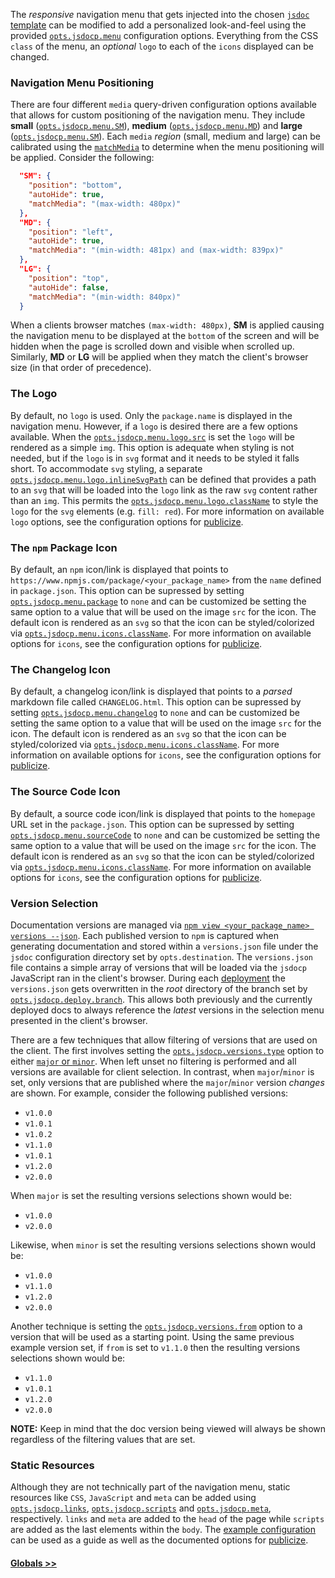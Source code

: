 The _responsive_ navigation menu that gets injected into the chosen [`jsdoc` template](https://github.com/jsdoc3/jsdoc#templates) can be modified to add a personalized look-and-feel using the provided [`opts.jsdocp.menu`](tutorial-2-conf.html) configuration options. Everything from the CSS `class` of the menu, an _optional_ `logo` to each of the `icons` displayed can be changed.

### Navigation Menu Positioning <sub id="position"></sub>
There are four different `media` query-driven configuration options available that allows for custom positioning of the navigation menu. They include __small__ ([`opts.jsdocp.menu.SM`](tutorial-2-conf.html)), __medium__ ([`opts.jsdocp.menu.MD`](tutorial-2-conf.html)) and __large__ ([`opts.jsdocp.menu.SM`](tutorial-2-conf.html)). Each `media` _region_ (small, medium and large) can be calibrated using the [`matchMedia`](https://developer.mozilla.org/en-US/docs/Web/API/Window/matchMedia) to determine when the menu positioning will be applied. Consider the following:
```json
  "SM": {
    "position": "bottom",
    "autoHide": true,
    "matchMedia": "(max-width: 480px)"
  },
  "MD": {
    "position": "left",
    "autoHide": true,
    "matchMedia": "(min-width: 481px) and (max-width: 839px)"
  },
  "LG": {
    "position": "top",
    "autoHide": false,
    "matchMedia": "(min-width: 840px)"
  }
```
When a clients browser matches `(max-width: 480px)`, __SM__ is applied causing the navigation menu to be displayed at the `bottom` of the screen and will be hidden when the page is scrolled down and visible when scrolled up. Similarly, __MD__ or __LG__ will be applied when they match the client's browser size (in that order of precedence).

### The Logo <sub id="logo"></sub>
By default, no `logo` is used. Only the `package.name` is displayed in the navigation menu. However, if a `logo` is desired there are a few options available. When the [`opts.jsdocp.menu.logo.src`](tutorial-2-conf.html) is set the `logo` will be rendered as a simple `img`. This option is adequate when styling is not needed, but if the `logo` is in `svg` format and it needs to be styled it falls short. To accommodate `svg` styling, a separate [`opts.jsdocp.menu.logo.inlineSvgPath`](tutorial-2-conf.html) can be defined that provides a path to an `svg` that will be loaded into the `logo` link as the raw `svg` content rather than an `img`. This permits the [`opts.jsdocp.menu.logo.className`](tutorial-2-conf.html) to style the `logo` for the `svg` elements (e.g. `fill: red`). For more information on available `logo` options, see the configuration options for [publicize](global.html#publicize).

### The `npm` Package Icon <sub id="npm"></sub>
By default, an `npm` icon/link is displayed that points to `https://www.npmjs.com/package/<your_package_name>` from the `name` defined in `package.json`. This option can be supressed by setting [`opts.jsdocp.menu.package`](tutorial-2-conf.html) to `none` and can be customized be setting the same option to a value that will be used on the image `src` for the icon. The default icon is rendered as an `svg` so that the icon can be styled/colorized via [`opts.jsdocp.menu.icons.className`](tutorial-2-conf.html). For more information on available options for `icons`, see the configuration options for [publicize](global.html#publicize).

### The Changelog Icon <sub id="changelog"></sub>
By default, a changelog icon/link is displayed that points to a _parsed_ markdown file called `CHANGELOG.html`. This option can be supressed by setting [`opts.jsdocp.menu.changelog`](tutorial-2-conf.html) to `none` and can be customized be setting the same option to a value that will be used on the image `src` for the icon. The default icon is rendered as an `svg` so that the icon can be styled/colorized via [`opts.jsdocp.menu.icons.className`](tutorial-2-conf.html). For more information on available options for `icons`, see the configuration options for [publicize](global.html#publicize).

### The Source Code Icon <sub id="source"></sub>
By default, a source code icon/link is displayed that points to the `homepage` URL set in the `package.json`. This option can be supressed by setting [`opts.jsdocp.menu.sourceCode`](tutorial-2-conf.html) to `none` and can be customized be setting the same option to a value that will be used on the image `src` for the icon. The default icon is rendered as an `svg` so that the icon can be styled/colorized via [`opts.jsdocp.menu.icons.className`](tutorial-2-conf.html). For more information on available options for `icons`, see the configuration options for [publicize](global.html#publicize).

### Version Selection <sub id="versions"></sub>
Documentation versions are managed via [`npm view <your_package_name> versions --json`](https://docs.npmjs.com/cli/view). Each published version to `npm` is captured when generating documentation and stored within a `versions.json` file under the `jsdoc` configuration directory set by `opts.destination`. The `versions.json` file contains a simple array of versions that will be loaded via the `jsdocp` JavaScript ran in the client's browser. During each [deployment](tutorial-1-start.html#deploy) the `versions.json` gets overwritten in the _root_ directory of the branch set by [`opts.jsdocp.deploy.branch`](tutorial-2-conf.html). This allows both previously and the currently deployed docs to always reference the _latest_ versions in the selection menu presented in the client's browser.

There are a few techniques that allow filtering of versions that are used on the client. The first involves setting the [`opts.jsdocp.versions.type`](tutorial-2-conf.html) option to either [`major` or `minor`](https://semver.org). When left unset no filtering is performed and all versions are available for client selection. In contrast, when `major`/`minor` is set, only versions that are published where the `major`/`minor` version _changes_ are shown. For example, consider the following published versions:
- `v1.0.0`
- `v1.0.1`
- `v1.0.2`
- `v1.1.0`
- `v1.0.1`
- `v1.2.0`
- `v2.0.0`

When `major` is set the resulting versions selections shown would be:
- `v1.0.0`
- `v2.0.0`

Likewise, when `minor` is set the resulting versions selections shown would be:
- `v1.0.0`
- `v1.1.0`
- `v1.2.0`
- `v2.0.0`

Another technique is setting the [`opts.jsdocp.versions.from`](tutorial-2-conf.html) option to a version that will be used as a starting point. Using the same previous example version set, if `from` is set to `v1.1.0` then the resulting versions selections shown would be:
- `v1.1.0`
- `v1.0.1`
- `v1.2.0`
- `v2.0.0`

__NOTE:__ Keep in mind that the doc version being viewed will always be shown regardless of the filtering values that are set.

### Static Resources <sub id="resources"></sub>
Although they are not technically part of the navigation menu, static resources like `CSS`, `JavaScript` and `meta` can be added using [`opts.jsdocp.links`](tutorial-2-conf.html), [`opts.jsdocp.scripts`](tutorial-2-conf.html) and [`opts.jsdocp.meta`](tutorial-2-conf.html), respectively. `links` and `meta` are added to the `head` of the page while `scripts` are added as the last elements within the `body`. The [example configuration](tutorial-2-conf.html#jsdocp-example) can be used as a guide as well as the documented options for [publicize](global.html#publicize).

#### [Globals >>](global.html)